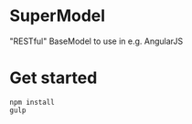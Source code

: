 SuperModel
==========

"RESTful" BaseModel to use in e.g. AngularJS


Get started
===========

	npm install
	gulp
